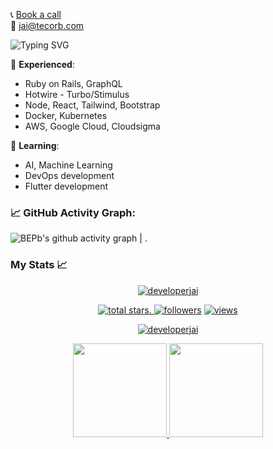 📞 [Book a call](https://topmate.io/jairajput) <br>
📧 jai@tecorb.com

![Typing SVG](https://readme-typing-svg.herokuapp.com?font=Fira+Code&weight=900&pause=1000&color=3713BF&center=true&vCenter=true&multiline=true&width=800&height=180&lines=Hi%2C+I+am+Jai+Rajput.+Welcome+to+my+profile!;I+am+working+in+Open+AI+Fine-tuning%2C+Vectors+Embeddings%2C;Vector+databases+like+Pinecone%2C+VECTORPG%2C+Redis%2C+etc.;Ruby+on+Rails%2C+Hotwire+-+Turbo%2FStimulus%2C++AWS+Services+etc.+;I+have+over+8+Years+of+industry+experience+in;developing+web+applications+and+maintenance!)

:telescope: **Experienced**: 
- Ruby on Rails, GraphQL
- Hotwire - Turbo/Stimulus
- Node, React, Tailwind, Bootstrap
- Docker, Kubernetes
- AWS, Google Cloud, Cloudsigma

:seedling: **Learning**:
- AI, Machine Learning
- DevOps development
- Flutter development

<!--   GitHub stats graph -->
### 📈 GitHub Activity Graph:
<!-- [![Jai's github activity graph](https://github-readme-activity-graph.cyclic.app/graph?username=BEPb&theme=github-compact)](https://github.com/BEPb/github-readme-activity-graph) -->
![BEPb's github activity graph](https://github.com/developerJai/developerJai/assets/47137013/61e0f707-4af4-4d3a-82da-4fd266b38d83)
| .      

### My Stats :chart_with_upwards_trend:
<p align="center">
  <a href="https://github.com/developerJai?tab=repositories">
    <img src="https://github-profile-trophy.vercel.app/?username=developerjai&title=Commit,Followers,Repositories,Stars,PullRequest,Issues&margin-w=5" alt="developerjai" />
  </a>
</p>
<p align="center">
  <a href="https://github.com/developerjai?tab=repositories&sort=stargazers">
    <img alt="total stars" title="Total stars on GitHub" src="https://custom-icon-badges.herokuapp.com/badge/dynamic/json?logo=star&color=55960c&labelColor=488207&label=Stars&style=for-the-badge&query=%24.stars&url=https://api.github-star-counter.workers.dev/user/developerjai"/>. </a>
  <a href="https://github.com/developerjai?tab=followers">
    <img alt="followers" title="Follow me on Github" src="https://custom-icon-badges.herokuapp.com/github/followers/developerjai?color=236ad3&labelColor=1155ba&style=for-the-badge&logo=person-add&label=Follow&logoColor=white"/></a>
  <a href="https://github.com/developerjai">
    <img alt="views" title="GitHub profile views" src="https://shields-io-visitor-counter.herokuapp.com/badge?page=developerjai&style=for-the-badge"/></a>
</p>
 <p align="center">
  <a href="https://github.com/developerJai?tab=repositories">
    <img title=":fire: Get streak stats for your profile at git.io/streak-stats" alt="developerjai" src="https://github-readme-streak-stats.herokuapp.com/?user=developerjai&theme=monokai-metallian&hide_border=true"/>
  </a>
</p>
<p align="center">
  <a href="https://github.com/developerJai?tab=repositories">
    <img
      height="150"
      src="https://github-readme-stats.vercel.app/api?username=developerjai&count_private=true&show_icons=true&custom_title=developerjai's%20Github%20Status&theme=vision-friendly-dark"
    />
   </a>
  <a href="https://github.com/developerJai?tab=repositories">
    <img
      height="150"
      src="https://github-readme-stats.vercel.app/api/top-langs/?username=developerjai&layout=compact&theme=vision-friendly-dark" />
  </a>
</p>
